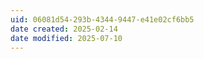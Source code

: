 ```yaml
---
uid: 06081d54-293b-4344-9447-e41e02cf6bb5
date created: 2025-02-14
date modified: 2025-07-10
---
```

